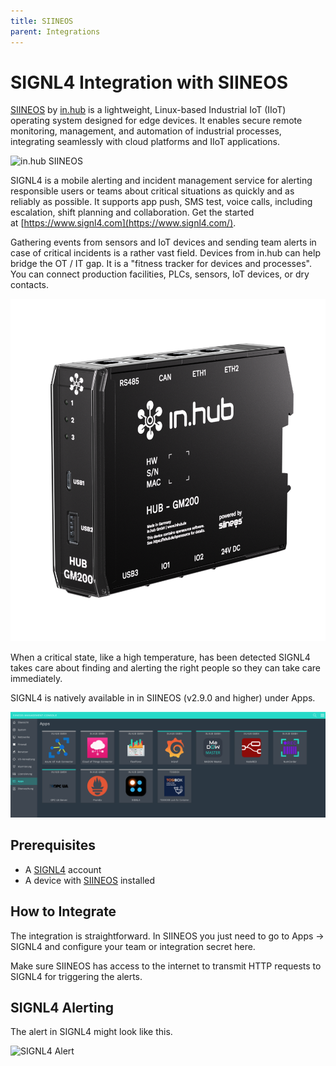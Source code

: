 ```yaml
---
title: SIINEOS
parent: Integrations
---
```


# SIGNL4 Integration with SIINEOS

[SIINEOS](https://www.inhub.de/en/products/software-siineos) by [in.hub](https://www.inhub.de/en) is a lightweight, Linux-based Industrial IoT (IIoT) operating system designed for edge devices. It enables secure remote monitoring, management, and automation of industrial processes, integrating seamlessly with cloud platforms and IIoT applications.

![in.hub SIINEOS](inhub-sineos.png)

SIGNL4 is a mobile alerting and incident management service for alerting responsible users or teams about critical situations as quickly and as reliably as possible. It supports app push, SMS test, voice calls, including escalation, shift planning and collaboration. Get the started at [https://www.signl4.com](https://www.signl4.com/).

Gathering events from sensors and IoT devices and sending team alerts in case of critical incidents is a rather vast field. Devices from in.hub can help bridge the OT / IT gap. It is a "fitness tracker for devices and processes". You can connect production facilities, PLCs, sensors, IoT devices, or dry contacts.

![in.hub](in-hub.png)

When a critical state, like a high temperature, has been detected SIGNL4 takes care about finding and alerting the right people so they can take care immediately.

SIGNL4 is natively available in in SIINEOS (v2.9.0 and higher) under Apps.

![SIINEOS Apps](siineos-apps.png)

## Prerequisites
- A [SIGNL4](https://www.signl4.com/) account
- A device with [SIINEOS](https://www.inhub.de/en/products/software-siineos) installed

## How to Integrate

The integration is straightforward. In SIINEOS you just need to go to Apps -> SIGNL4 and configure your team or integration secret here.

Make sure SIINEOS has access to the internet to transmit HTTP requests to SIGNL4 for triggering the alerts.

## SIGNL4 Alerting

The alert in SIGNL4 might look like this.

![SIGNL4 Alert](signl4-siineospng)
